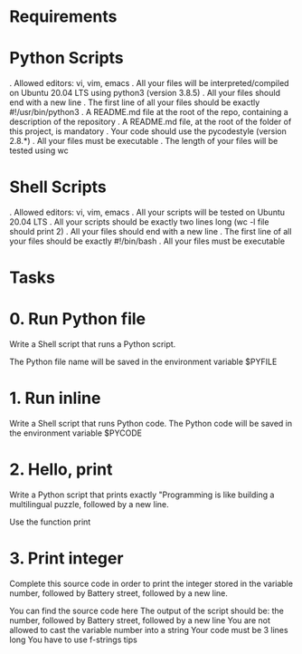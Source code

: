 # Requirements
# Python Scripts
. Allowed editors: vi, vim, emacs
. All your files will be interpreted/compiled on Ubuntu 20.04 LTS using python3 (version 3.8.5)
. All your files should end with a new line
. The first line of all your files should be exactly #!/usr/bin/python3
. A README.md file at the root of the repo, containing a description of the repository
. A README.md file, at the root of the folder of this project, is mandatory
. Your code should use the pycodestyle (version 2.8.*)
. All your files must be executable
. The length of your files will be tested using wc

# Shell Scripts
. Allowed editors: vi, vim, emacs
. All your scripts will be tested on Ubuntu 20.04 LTS
. All your scripts should be exactly two lines long (wc -l file should print 2)
. All your files should end with a new line
. The first line of all your files should be exactly #!/bin/bash
. All your files must be executable


# Tasks
# 0. Run Python file
Write a Shell script that runs a Python script.

The Python file name will be saved in the environment variable $PYFILE


# 1. Run inline
Write a Shell script that runs Python code.
The Python code will be saved in the environment variable $PYCODE

# 2. Hello, print
Write a Python script that prints exactly "Programming is like building a multilingual puzzle, followed by a new line.

Use the function print

# 3. Print integer
Complete this source code in order to print the integer stored in the variable number, followed by Battery street, followed by a new line.

You can find the source code here
The output of the script should be:
the number, followed by Battery street,
followed by a new line
You are not allowed to cast the variable number into a string
Your code must be 3 lines long
You have to use f-strings tips
